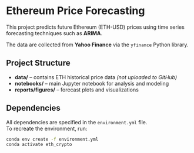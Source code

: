 # Ethereum Price Forecasting

This project predicts future Ethereum (ETH-USD) prices using time series forecasting techniques such as **ARIMA**.  

The data are collected from **Yahoo Finance** via the `yfinance` Python library.

## Project Structure

- **data/** – contains ETH historical price data *(not uploaded to GitHub)*
- **notebooks/** – main Jupyter notebook for analysis and modeling
- **reports/figures/** – forecast plots and visualizations

## Dependencies

All dependencies are specified in the `environment.yml` file.  
To recreate the environment, run:

```bash
conda env create -f environment.yml
conda activate eth_crypto
